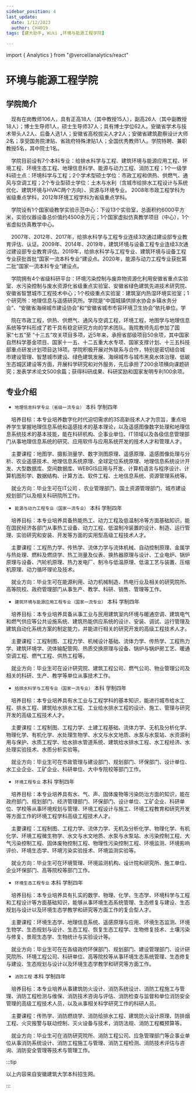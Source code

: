 ```yaml
---
sidebar_position: 4
last_update:
  date: 1/12/2023
  author: CH4019
tags: [建大助手, Wiki ,环境与能源工程学院]

---
```

import { Analytics } from "@vercel/analytics/react"
<Analytics/>

# 环境与能源工程学院

## 学院简介

&emsp;现有在岗教师106人，具有正高18人（其中教授15人），副高26人（其中副教授18人）；博士生导师1人，硕士生导师37人；具有博士学位62人。安徽省学术与技术带头人2人、后备人选1人；安徽省高校拔尖人才2人；安徽省建筑勘察设计大师2名；享受国务院津贴、省政府特殊津贴1人；全国优秀教师1人。学院特聘、兼职教授5名，其中院士1名。

&emsp;学院目前设有7个本科专业：给排水科学与工程、建筑环境与能源应用工程、环境工程、环境生态工程、地理信息科学、能源与动力工程、消防工程；1个一级学科硕士点：环境科学与工程；2个学术型硕士学位：市政工程和供热、供燃气、通风与空调工程；2个专业型硕士学位：土木与水利（含城市给排水工程设计与系统优化、建筑环境与HVAC两个方向）、资源与环境专业。 2008年市政工程学科为省级重点学科，2012年环境工程学科为省级重点学科。

&emsp;学院设有1个国家级教学实验示范中心：下设13个实验室，总面积约6000平方米，实验仪器设备总价值约4500余万元；1个国家虚拟仿真教学项目（中心），1个省虚拟仿真教学中心。

&emsp;2007年、2012年、2017年，给排水科学与工程专业连续3次通过建设部专业教育评估、认证。2009年、2014年、2019年，建筑环境与设备工程专业连续3次通过建设部专业教育评估。2019年，给排水科学与工程专业、建筑环境与设备工程专业获批首批“国家一流本科专业”建设点。2020年，能源与动力工程专业获批第二批“国家一流本科专业”建设点。

&emsp;学院拥有4个省级科研平台：环境污染控制与废弃物资源化利用安徽省重点实验室、水污染控制与废水资源化省级重点实验室、安徽省绿色建筑先进技术研究院、安徽省智慧城市工程技术中心；1个校级重点实验室：建筑室内热湿环境实验室；1个研究所：地理信息与遥感研究所。学院是“中国城镇供排水协会乡镇水务分会”、“安徽省海绵城市建设协会”和“安徽省城市市容环境卫生协会”依托单位。学

&emsp;院在市政工程，供热、供燃气、通风与空调工程，环境工程，地图学与地理信息系统等学科形成了若干具有稳定研究方向的学术团队。我院教师先后参加了国家“七五”至 “十三五”攻关项目多项，近5年来，承担省部级项目50余项，其中国家自然科学基金项目、国家十一五、十二五重大水专项、国家支撑计划、十三五科技部重点研发计划项目达18项。学院积极开展对外联系与合作，特别是密切结合城市建设管理、智慧城市建设、绿色建筑发展、海绵城市与城市黑臭水体治理、低碳生态城区建设等方面，开展科学研究和对外服务，先后承担了200余项横向课题研究；发表学术论文500余篇；获得科研成果、科研奖励和国家发明专利100余项。

## 专业介绍

- `地理信息科学专业（省级一流专业）`   本科  学制四年

&emsp;培养目标：本专业培养数字化时代迫切需求的3S高新技术人才为宗旨，重点培养学生掌握地理信息系统和遥感技术的基本理论，以及遥感图像数字处理和地理信息系统技术的基本技能，能在科研机构、企事业单位、IT领域以及各级信息管理部门从事地理信息系统的研究、应用软件与应用系统开发的技术人才和管理人才。

&emsp;主要课程：地图学、摄影测量学、数字测图原理、遥感原理、遥感图像处理与分析、农业遥感技术、地理信息系统原理、全球定位系统原理、地理信息系统设计开发、大型数据库、空间数据库、WEBGIS应用与开发、计算机语言与程序设计、计算机图形学、数据结构、计算方法、软件工程、土地信息系统、资源管理系统等。

&emsp;就业方向：毕业生可在IT公司 、农业管理部门、国土资源管理部门、城市建设规划部门以及相关科研院所工作。

- `能源与动力工程专业（国家一流专业）`  本科  学制四年

&emsp;培养目标：本专业培养具备热能热工、动力工程及低温制冷等方面基础知识，能在国民经济各部门从事热工设备、动力工程、低温制冷装置的设计、制造、运行管理、实验研究和安装、开发等方面的实用型高级工程技术人才。

&emsp;主要课程：工程热力学、传热学、流体力学与流体机械、自动控制原理、金属学与热处理、燃料及燃烧学、热工测量及仪表、换热器原理与设计、工业电炉、锅炉原理与设备、汽轮机原理、热力发电厂、制冷与低温原理、低温工艺与装置、压缩机原理、动力循环理论及技术。

&emsp;就业方向：毕业生可在能源利用、动力机械制造、热电行业及相关的研究院所、高等院校、政府管理部门从事生产、教学、科研、销售、管理等工作。

- `建筑环境与能源应用工程专业（国家一流专业）`   本科  学制四年

&emsp;培养目标：本专业培养具备从事工业与民用建筑室内环境与暖通空调、建筑电气和燃气供应等公共设施系统、建筑热能供应系统的设计、安装、调试、运行管理及建筑自动化系统方案的制定能力，并能进行相关的研究开发的高级工程技术人才。

&emsp;主要课程：工程制图、工程力学、机械设计基础、流体力学、传热学、工程热力学、建筑环境学、流体输配管网、热质交换原理与设备、锅炉与锅炉房工艺、暖通空调工程、燃气工程、供热工程等。

&emsp;就业方向：毕业生可在设计研究院、建筑工程公司、燃气公司、物业管理公司及相关的科研、生产、教学等单位从事技术工作。

- `给排水科学与工程专业（国家一流专业）`  本科  学制四年

&emsp;培养目标：本专业培养具有水工业与工程学科的基本知识，能进行城市给水工程、排水工程、建筑给水排水工程、工业给水排水工程的设计、施工、管理与研究开发的高级工程技术人才。

&emsp;主要课程：工程制图、工程力学、土建工程基础、流体力学、无机及分析化学、物理化学、有机化学、水处理生物学、水文与水文地质、水泵与水泵站、水资源利用与保护、水质工程学、给水排水管道系统、建筑给水排水工程、水工程经济、水处理实验技术、水质分析实验等。

&emsp;就业方向：毕业生可在市政管理与建设部门、规划部门、环保部门、设计单位、水工业企业、工矿企业、科研单位、大中专院校等部门工作。

- `环境工程专业`  本科  学制四年

&emsp;培养目标：本专业培养具有水、气、声、固体废物等污染防治方面的知识，能在政府部门、规划部门、经济管理部门、环保部门、设计单位、工矿企业、科研单位、学校等从事环境规划与管理、环境工程设计与施工、环境工程教育和研究开发等方面工作的环境工程学科高级工程技术人才。

&emsp;主要课程：工程制图、工程力学、流体力学、无机及分析化学、物理化学、有机化学、环境工程微生物学、水文与水文地质、水泵与水泵站、水污染控制工程、大气污染控制工程、固体废物控制工程、物理性污染控制工程、环境监测、环境影响评价、环境生态学、环境污染实验技术、环境监测实验等。

&emsp;就业方向：毕业生可在环境管理、环境监测机构、设计院和研究所、施工单位、企业环保部门、高等院校等部门工作。

- `环境生态工程专业`  本科  学制四年

&emsp;培养目标：本专业培养具有扎实的数学、物理、化学、生态学、环境科学与工程和工程设计等方面基础知识，能够从事环境生态系统管理、生态修复与建设、生态规划与设计以及环境生态学教学和研究等方面工作的复合型人才。

&emsp;主要课程：环境生态学、地理信息系统、遥感原理与应用、环境生态监测、环境生物学、生态规划与设计、生态工程、恢复生态工程学、生物修复技术、土壤污染与修复、景观生态学、生物统计与实验设计等。

&emsp;就业方向：毕业生可在在各级政府环保部门、规划部门、建设管理部门、设计研究院所、环境工程公司、科研单位、高等院校等从事环境生态系统管理、生态修复与建设、生态规划与设计以及环境生态学教学和研究等方面工作。

- `消防工程`  本科  学制四年

&emsp;培养目标：本专业培养从事建筑防火设计、消防系统设计、消防工程施工与管理、消防工程检测与维保、消防技术咨询与评估、消防检查与监督和单位消防安全管理的高级工程技术人员，以及从事相关科学研究工作的科研人员。

&emsp;主要课程：传热学、消防燃烧学、消防给排水工程、建筑防火设计原理、防排烟工程、火灾报警与联动控制、灭火设备与技术，消防法规、消防工程概预算等。

&emsp;就业方向：毕业生可在消防研究院所、消防工程公司、应急管理部门等企事业单位从事消防系统设计、消防工程施工与管理、消防工程检测、消防技术评估与咨询、消防安全管理等技术与管理工作。

:::tip

以上内容来自安徽建筑大学本科招生网。

:::
